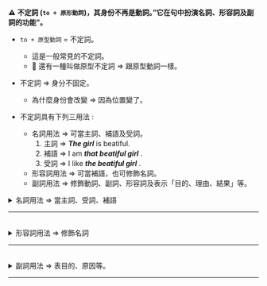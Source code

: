 ⚠️ **不定詞 (`to + 原形動詞`)，其身份不再是動詞。”它在句中扮演名詞、形容詞及副詞的功能”。**
- `to + 原型動詞` = 不定詞。
    - 這是一般常見的不定詞。
    - 📛 還有一種叫做原型不定詞  ⇒  跟原型動詞一樣。

- 不定詞  ⇒  身分不固定。
    - 為什麼身份會改變  ⇒  因為位置變了。

- 不定詞具有下列三用法 :
    - 名詞用法  ⇒  可當主詞、補語及受詞。
        1. 主詞  ⇒ ***The girl*** is beatiful.
        2. 補語  ⇒ I am ***that beatiful girl*** .
        3. 受詞  ⇒ I like ***the beatiful girl*** .
    - 形容詞用法  ⇒  可當補語，也可修飾名詞。
    - 副詞用法  ⇒  修飾動詞、副詞、形容詞及表示「目的、理由、結果」等。

<details>
  <summary>
    名詞用法  ⇒  當主詞、受詞、補語
  </summary>

  - ***To buy things in a flea market*** must be fun. (在跳蚤市場買東西一定很好玩。)
    - 當你要理解一個句子的時候先找主詞跟動詞，但是建議先找動詞，動詞的前面就是主詞。
    - 主詞比較難找，因為主詞還分為主要主詞跟次要主詞。
    - 主要主詞  ⇒  最前面的就是主要的。
    - 為甚麼建議先找動詞  ⇒  因為比較好找。
    - 動詞還包含助動詞。
    - 一個句子當中最主要的是主詞、受詞、動詞、補語。
    - 可以用名詞和形容詞當補語。

  - I like ***to eat pizza***.
    - 喜歡是動詞、吃也是動詞，當一個句子當中出現兩個以上的動詞，又沒有連接詞連接的時候，這時候後面的動詞要以前面的動詞為主，所以 like 後面碰到動詞要用 to V。
    - 我喜歡吃披薩，只是告訴你：我喜歡 ”吃披薩” 這件事情，所以 to eat pizza 是受詞。
    - `I like eating pizza.`  ⇒  名詞可以換名詞，能夠代換的，一定要是性質相同的。
    - 動名詞  ⇒  就是動詞加了 ing 當名詞使用。
</details>

---
<br>
 
<details>
  <summary>
    形容詞用法  ⇒  修飾名詞
  </summary>

  - I have a lot of things ***to buy***. (我有很多東西要買。)
    - 形容詞是拿來修飾名詞的。
    - 一個字的形容詞擺在名詞前面。
    - 兩個字以上要放在名詞的後面來修飾。

  - Give me something ***to eat***.
    - 在英文裡面只要可以把名詞 ( something 是代名詞 ) 補充說明清楚的就是形容詞。
    - 形容詞碰到 ~thing、~one、~body ，要放到他們後面。
        - 不定詞當形容詞修飾 ~thing、~one、~body 時，採用後位修飾。
</details>

---
<br>


<details>
  <summary>
    副詞用法  ⇒  表目的、原因等。
  </summary>

  - I went there ***to buy notebooks***. (我去那裡買筆記本。)
    - 那我們怎麼知道 `to buy` 是副詞呢 ?
        - 因為這句話的基本結構主詞 + 動詞已經有了，在這邊的 `to buy` 沒有修飾名詞的功能、也沒有當主詞、補語，所以我們可以知道去是為了要買，所以 `to buy` 就是當副詞使用。
     
  - He went to that restaurant ***to eat pizza***.
    - 他去那家餐廳是為了吃披薩的  ⇒  to eat pizza，能夠把動詞講得更清楚是副詞的特性 。
    - to eat pizza  ⇒  表示目的。
</details>

---
<br>
